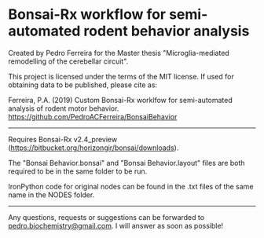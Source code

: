 # Bonsai-Rx workflow for semi-automated rodent behavior analysis

Created by Pedro Ferreira for the Master thesis "Microglia-mediated remodelling of the cerebellar circuit".

This project is licensed under the terms of the MIT license. If used for obtaining data to be published, please cite as:

Ferreira, P.A. (2019) Custom Bonsai-Rx worklfow for semi-automated analysis of rodent motor behavior. https://github.com/PedroACFerreira/BonsaiBehavior

---------------------------------------------------------------------------------------------------------------------- 

Requires Bonsai-Rx v2.4_preview (https://bitbucket.org/horizongir/bonsai/downloads).

The "Bonsai Behavior.bonsai" and "Bonsai Behavior.layout" files are both required to be in the same folder to be run. 

IronPython code for original nodes can be found in the .txt files of the same name in the NODES folder.

---------------------------------------------------------------------------------------------------------------------- 

Any questions, requests or suggestions can be forwarded to pedro.biochemistry@gmail.com. I will answer as soon as possible!
